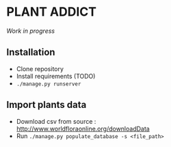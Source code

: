 # PLANT ADDICT

*Work in progress*

## Installation

- Clone repository
- Install requirements (TODO)
- `./manage.py runserver`

## Import plants data

- Download csv from source : http://www.worldfloraonline.org/downloadData
- Run `./manage.py populate_database -s <file_path>`
